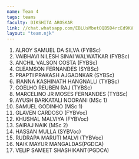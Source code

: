 ```yaml
---
name: Team 4
tags: teams
faculty: DIKSHITA AROSKAR
link: //chat.whatsapp.com/EBLUsMbetOQB5D4rcEd9KV
layout: "team.njk"
---
```


1. ALROY SAMUEL DA SILVA (FYBSc)
1. VAIBHAVI NILESH SINAI WALWATKAR (FYBSc)
1. ANCHIL VALSON COSTA (FYBSc)
1. CLEAMSON FERNANDES (SYBSc)
1. PRAPTI PRAKASH AJGAONKAR (SYBSc)
1. IRANNA KASHINATH HANGNALLI (TYBSc)
1. COELHO REUBEN RAJ (TYBSc)
1. MARCELINO JR MOSES FERNANDES (TYBSc)
1. AYUSH BARKATALI NOORANI (MSc 1)
1. SAMUEL GODINHO (MSc 1)
1. GLAVEN CARDOSO (FYBVoc)
1. KHUSHAL MALVIYA (FYBVoc)
1. SAIRAJ NAIK (MSc 2)
1. HASSAN MULLA (SYBVoc)
1. RUDRAPA MARUTI MALVI (TYBVoc)
1. NAIK MAYUR MANGALDAS(PGDCA)
1. VELIP SAMEET SHASHIKANT(PGDCA)
